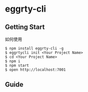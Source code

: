 # eggrty-cli


## Getting Start

如何使用

```
$ npm install eggrty-cli -g
$ eggrtycli init <Your Project Name>
$ cd <Your Project Name>
$ npm i
$ npm start
$ open http://localhost:7001
```

## Guide

